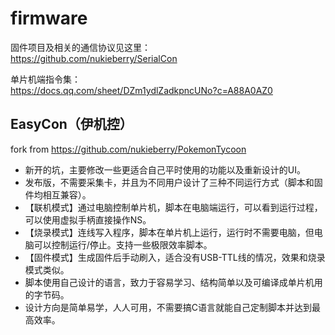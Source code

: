# firmware
固件项目及相关的通信协议见这里：\
https://github.com/nukieberry/SerialCon

单片机端指令集：  
https://docs.qq.com/sheet/DZm1ydlZadkpncUNo?c=A88A0AZ0

## EasyCon（伊机控）

fork from https://github.com/nukieberry/PokemonTycoon
* 新开的坑，主要修改一些更适合自己平时使用的功能以及重新设计的UI。
* 发布版，不需要采集卡，并且为不同用户设计了三种不同运行方式（脚本和固件均相互兼容）。
* 【联机模式】通过电脑控制单片机，脚本在电脑端运行，可以看到运行过程，可以使用虚拟手柄直接操作NS。
* 【烧录模式】连线写入程序，脚本在单片机上运行，运行时不需要电脑，但电脑可以控制运行/停止。支持一些极限效率脚本。
* 【固件模式】生成固件后手动刷入，适合没有USB-TTL线的情况，效果和烧录模式类似。
* 脚本使用自己设计的语言，致力于容易学习、结构简单以及可编译成单片机用的字节码。
* 设计方向是简单易学，人人可用，不需要搞C语言就能自己定制脚本并达到最高效率。
